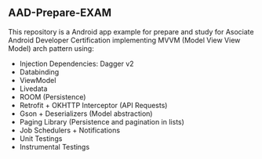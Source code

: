 ## AAD-Prepare-EXAM

This repository is a Android app example for prepare and study for Asociate Android Developer Certification implementing MVVM (Model View View Model) arch pattern using:

- Injection Dependencies: Dagger v2
- Databinding
- ViewModel
- Livedata
- ROOM (Persistence)
- Retrofit + OKHTTP Interceptor (API Requests)
- Gson + Deserializers (Model abstraction)
- Paging Library (Persistence and pagination in lists)
- Job Schedulers + Notifications
- Unit Testings
- Instrumental Testings
